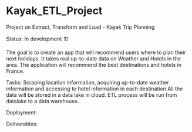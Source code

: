 # Kayak_ETL_Project
Project on Extract, Transform and Load - Kayak Trip Planning

Status: In development 🏗️

The goal is to create an app that will recommend users where to plan their next holidays. It takes real up-to-date data on Weather and Hotels in the area. The application will recommend the best destinations and hotels in France.

Tasks:
Scraping location information, acquiring up-to-date weather information and accessing to hotel information in each destination
All the data will be stored in a data lake in cloud. ETL process will be run from datalake to a data warehouse.


Deployment:

Deliverables:
